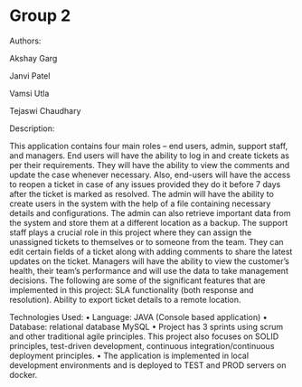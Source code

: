 # Group 2

Authors:

Akshay Garg 

Janvi Patel  

Vamsi Utla

Tejaswi Chaudhary 

Description:

This application contains four main roles – end users, admin, support staff, and managers.
End users will have the ability to log in and create tickets as per their requirements. They will have the ability to view the comments and update the case whenever necessary. Also, end-users will have the access to reopen a ticket in case of any issues provided they do it before 7 days after the ticket is marked as resolved.
The admin will have the ability to create users in the system with the help of a file containing necessary details and configurations. The admin can also retrieve important data from the system and store them at a different location as a backup.
The support staff plays a crucial role in this project where they can assign the unassigned tickets to themselves or to someone from the team. They can edit certain fields of a ticket along with adding comments to share the latest updates on the ticket.
Managers will have the ability to view the customer’s health, their team’s performance and will use the data to take management decisions.
The following are some of the significant features that are implemented in this project:
SLA functionality (both response and resolution).
Ability to export ticket details to a remote location.

Technologies Used:
• Language: JAVA (Console based application)
• Database: relational database MySQL
• Project has 3 sprints using scrum and other traditional agile principles. This project also focuses on SOLID principles, test-driven development, continuous integration/continuous deployment principles.
• The application is implemented in local development environments and is deployed to TEST and PROD servers on docker.
